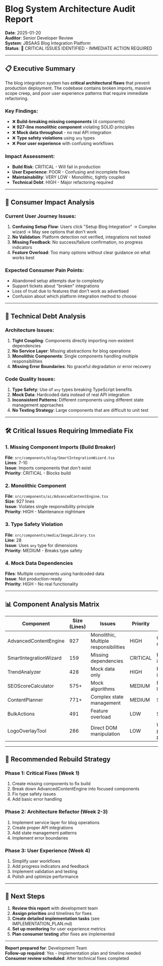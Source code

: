 # Blog System Architecture Audit Report

**Date**: 2025-01-20  
**Auditor**: Senior Developer Review  
**System**: JBSAAS Blog Integration Platform  
**Status**: 🚨 CRITICAL ISSUES IDENTIFIED - IMMEDIATE ACTION REQUIRED

---

## 📋 Executive Summary

The blog integration system has **critical architectural flaws** that prevent production deployment. The codebase contains broken imports, massive scope creep, and poor user experience patterns that require immediate refactoring.

### Key Findings:
- ❌ **Build-breaking missing components** (4 components)
- ❌ **927-line monolithic component** violating SOLID principles
- ❌ **Mock data throughout** - no real API integration
- ❌ **Type safety violations** using `any` types
- ❌ **Poor user experience** with confusing workflows

### Impact Assessment:
- **Build Risk**: CRITICAL - Will fail in production
- **User Experience**: POOR - Confusing and incomplete flows
- **Maintainability**: VERY LOW - Monolithic, tightly coupled
- **Technical Debt**: HIGH - Major refactoring required

---

## 🎯 Consumer Impact Analysis

### Current User Journey Issues:
1. **Confusing Setup Flow**: Users click "Setup Blog Integration" → Complex wizard → May see options that don't work
2. **No Validation**: Platform detection not verified, integrations not tested
3. **Missing Feedback**: No success/failure confirmation, no progress indicators
4. **Feature Overload**: Too many options without clear guidance on what works best

### Expected Consumer Pain Points:
- Abandoned setup attempts due to complexity
- Support tickets about "broken" integrations
- Loss of trust due to features that don't work as advertised
- Confusion about which platform integration method to choose

---

## 🔧 Technical Debt Analysis

### Architecture Issues:
1. **Tight Coupling**: Components directly importing non-existent dependencies
2. **No Service Layer**: Missing abstractions for blog operations
3. **Monolithic Components**: Single components handling multiple responsibilities
4. **Missing Error Boundaries**: No graceful degradation or error recovery

### Code Quality Issues:
1. **Type Safety**: Use of `any` types breaking TypeScript benefits
2. **Mock Data**: Hardcoded data instead of real API integration
3. **Inconsistent Patterns**: Different components using different state management approaches
4. **No Testing Strategy**: Large components that are difficult to unit test

---

## 🛠️ Critical Issues Requiring Immediate Fix

### 1. Missing Component Imports (Build Breaker)
**File**: `src/components/blog/SmartIntegrationWizard.tsx`  
**Lines**: 7-10  
**Issue**: Imports components that don't exist  
**Priority**: CRITICAL - Blocks build

### 2. Monolithic Component  
**File**: `src/components/ai/AdvancedContentEngine.tsx`  
**Size**: 927 lines  
**Issue**: Violates single responsibility principle  
**Priority**: HIGH - Maintenance nightmare

### 3. Type Safety Violation
**File**: `src/components/media/ImageLibrary.tsx`  
**Line**: 28  
**Issue**: Uses `any` type for dimensions  
**Priority**: MEDIUM - Breaks type safety

### 4. Mock Data Dependencies
**Files**: Multiple components using hardcoded data  
**Issue**: Not production-ready  
**Priority**: HIGH - No real functionality

---

## 📊 Component Analysis Matrix

| Component | Size (Lines) | Issues | Priority | Refactor Needed |
|-----------|-------------|---------|----------|-----------------|
| AdvancedContentEngine | 927 | Monolithic, Multiple responsibilities | HIGH | Complete rebuild |
| SmartIntegrationWizard | 159 | Missing dependencies | CRITICAL | Fix imports |
| TrendAnalyzer | 428 | Mock data only | HIGH | Real API integration |
| SEOScoreCalculator | 575+ | Mock algorithms | MEDIUM | Real SEO logic |
| ContentPlanner | 771+ | Complex state management | MEDIUM | Simplify |
| BulkActions | 491 | Feature overload | LOW | Streamline |
| LogoOverlayTool | 286 | Direct DOM manipulation | LOW | Use proper patterns |

---

## 🚀 Recommended Rebuild Strategy

### Phase 1: Critical Fixes (Week 1)
1. Create missing components to fix build
2. Break down AdvancedContentEngine into focused components
3. Fix type safety issues
4. Add basic error handling

### Phase 2: Architecture Refactor (Week 2-3)
1. Implement service layer for blog operations
2. Create proper API integrations
3. Add state management patterns
4. Implement error boundaries

### Phase 3: User Experience (Week 4)
1. Simplify user workflows
2. Add progress indicators and feedback
3. Implement validation and testing
4. Polish and optimize performance

---

## 📝 Next Steps

1. **Review this report** with development team
2. **Assign priorities** and timelines for fixes
3. **Create detailed implementation tasks** (see IMPLEMENTATION_PLAN.md)
4. **Set up monitoring** for user experience metrics
5. **Plan consumer testing** after fixes are implemented

---

**Report prepared for**: Development Team  
**Follow-up required**: Yes - Implementation plan and timeline needed  
**Consumer review scheduled**: After technical fixes completed
